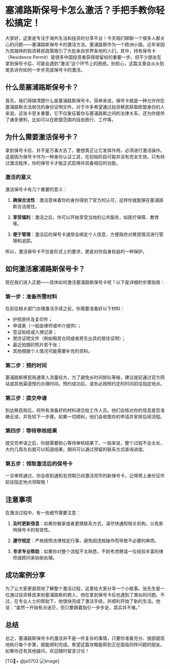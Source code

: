 # 塞浦路斯保号卡怎么激活？手把手教你轻松搞定！

大家好，这里是专注于海外生活和投资的分享平台！今天咱们聊聊一个很多人都关心的问题——塞浦路斯保号卡的激活方法。塞浦路斯作为一个欧洲小国，近年来因为其独特的投资移民政策吸引了大批来自世界各地的人们。其中，持有保号卡（Residence Permit）是很多中国投资者获得居留权的重要一步。但不少朋友在拿到保号卡后，可能会遇到“激活”这个环节上的困惑。别担心，这篇文章会从头到尾告诉你如何一步步完成保号卡的激活。

## 什么是塞浦路斯保号卡？

首先，我们得搞清楚什么是塞浦路斯保号卡。简单来说，保号卡就是一种允许你在塞浦路斯合法居住的身份证明文件。对于许多希望通过投资移民获取欧盟身份的人来说，这张卡至关重要。它不仅象征着你与塞浦路斯之间的法律关系，还为你提供了诸多便利，比如可以在欧盟范围内自由旅行、工作等。

## 为什么需要激活保号卡？

拿到保号卡后，并不是万事大吉了。要想真正让它发挥作用，必须进行激活操作。这是因为保号卡作为一种身份认证工具，在初始阶段可能并没有完全生效。只有经过激活程序，你的保号卡才能正式启用并具备相应的功能。

### 激活的意义

激活保号卡有几个重要的意义：

1. **确保合法性**：激活意味着你的身份得到了官方的认可，这样你就能够在塞浦路斯合法居住。
   
2. **享受福利**：激活之后，你可以开始享受当地的公共服务，如医疗保障、教育等。

3. **便于管理**：激活后的保号卡通常会绑定个人信息，方便政府对移民情况进行管理和追踪。

所以，激活保号卡不仅是形式上的要求，更是对你自身权益的一种保护。

## 如何激活塞浦路斯保号卡？

现在我们进入正题——具体如何激活塞浦路斯保号卡呢？以下是详细的步骤指南：

### 第一步：准备所需材料

在前往相关部门办理激活手续之前，你需要准备好以下材料：

- 护照原件及复印件；
- 申请表（一般由律师或中介提供）；
- 签证贴纸或入境记录；
- 居住证明文件（例如租房合同或者房东出具的居住证明）；
- 最近拍摄的照片若干张；
- 其他根据个人情况可能需要补充的资料。

### 第二步：预约时间

塞浦路斯移民局通常人流量较大，为了避免长时间排队等候，建议提前通过官方网站或其他渠道预约办理时间。预约成功后，请务必按照约定的时间前往指定地点。

### 第三步：提交申请

到达移民局后，将所有准备好的材料递交给工作人员。他们会核对你的信息是否准确无误，并告知下一步骤。如果一切顺利，他们会收取你的申请并安排后续流程。

### 第四步：等待审核结果

提交完申请之后，你就需要耐心等待审核结果了。一般来说，整个过程不会太长，大约几周左右就可以知道结果。期间可以通过预留的联系方式查询进度。

### 第五步：领取激活后的保号卡

一旦审核通过，你会收到通知去领取已经激活完毕的新保号卡。记得带上身份证件前往指定地点领取哦！

## 注意事项

在激活过程中，有一些细节需要注意：

1. **及时更新信息**：如果你搬家或者更换联系方式，请尽快通知相关机构，以免影响保号卡的有效性。

2. **遵守规定**：严格按照法律规定行事，避免因违规操作而导致不必要的麻烦。

3. **寻求专业帮助**：如果你对整个流程不太熟悉，不妨考虑聘请一位经验丰富的律师或顾问来协助处理。

## 成功案例分享

为了让大家更直观地了解整个激活过程，这里给大家分享一个小故事。张先生是一位通过投资移民来到塞浦路斯的商人，他在拿到保号卡后也遇到了类似的问题。不过，在专业人士的帮助下，他很快完成了激活手续，并顺利开始了新的生活。他说：“虽然一开始有点迷茫，但只要跟着指引一步步走，其实并不难。”

## 总结

总之，塞浦路斯保号卡的激活并不是一件复杂的事情，只要你准备充分、按部就班地执行每个步骤，就能顺利完成。希望这篇攻略能帮到正在面临同样问题的朋友。如果你还有其他疑问，欢迎随时留言讨论！

[TG💪+ @jx0703 ![Image](https://github.com/user-attachments/assets/dbca1d08-cadb-493c-b0ec-ad6f7a83f270)]